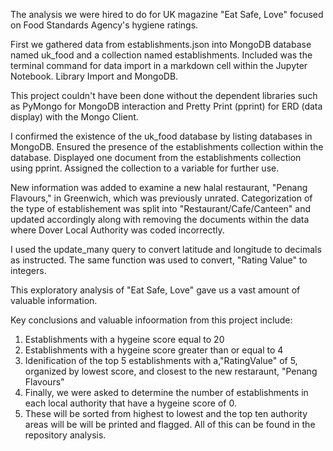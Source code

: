 The analysis we were hired to do for UK magazine "Eat Safe, Love" focused on Food Standards Agency's hygiene ratings. 

First we gathered data from establishments.json into MongoDB database named uk_food and a collection named establishments. Included was the terminal command for data import in a markdown cell within the Jupyter Notebook. Library Import and MongoDB.

This project couldn't have been done without the dependent libraries such as PyMongo for MongoDB interaction and Pretty Print (pprint) for ERD (data display) with the Mongo Client. 

I confirmed the existence of the uk_food database by listing databases in MongoDB. Ensured the presence of the establishments collection within the database. Displayed one document from the establishments collection using pprint. Assigned the collection to a variable for further use.

New information was added to examine a new halal restaurant, "Penang Flavours," in Greenwich, which was  previously unrated. Categorization of the type of establishement was split into "Restaurant/Cafe/Canteen" and updated accordingly along with removing the documents within the data where Dover Local Authority was coded incorrectly. 

I used the update_many query to convert latitude and longitude to decimals as instructed. The same function was used to convert, "Rating Value" to integers. 

This exploratory analysis of "Eat Safe, Love" gave us a vast amount of valuable information. 

Key conclusions and valuable infoormation from this project include:
1. Establishments with a hygeine score equal to 20
2. Establishments with a hygeine score greater than or equal to 4
3. Idenification of the top 5 establishments with a,"RatingValue" of 5, organized by lowest score, and closest to the new restaraunt, "Penang Flavours"
4. Finally, we were asked to determine the number of establishments in each local authority that have a hygeine score of 0.
5. These will be sorted from highest to lowest and the top ten authority areas will be will be printed and flagged. 
All of this can be found in the repository analysis. 
